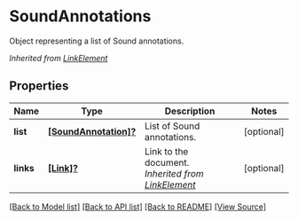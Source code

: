 ﻿# SoundAnnotations
Object representing a list of Sound annotations.

*Inherited from [LinkElement](LinkElement.md)*
## Properties
Name | Type | Description | Notes
------------ | ------------- | ------------- | -------------
**list** | [**[SoundAnnotation]?**](SoundAnnotation.md) | List of Sound annotations. | [optional]
**links** | [**[Link]?**](Link.md) | Link to the document.<br />*Inherited from [LinkElement](LinkElement.md)* | [optional]

[[Back to Model list]](../README.md#documentation-for-models) [[Back to API list]](../README.md#documentation-for-api-endpoints) [[Back to README]](../README.md) [[View Source]](../AsposePdfCloud/Models/SoundAnnotations.swift)

